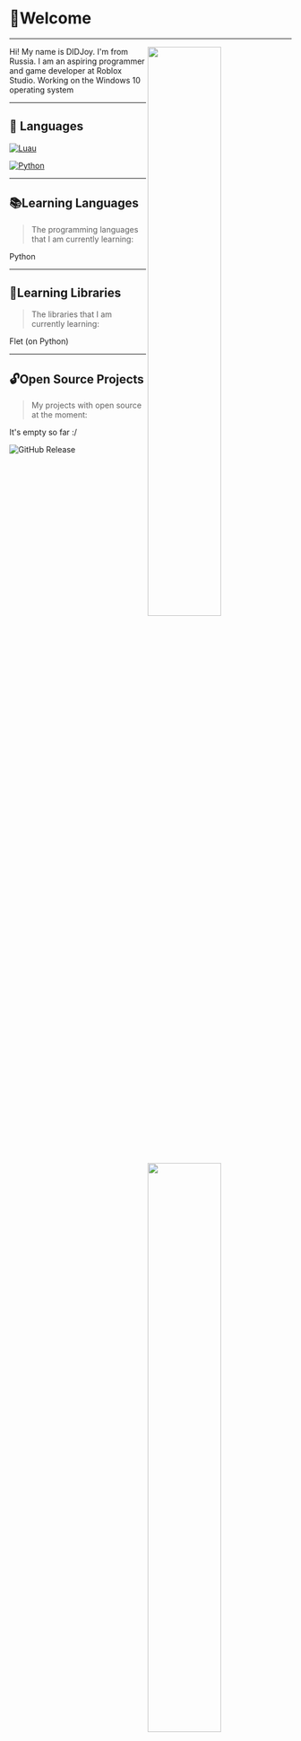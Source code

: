 # 👋Welcome

___
<img  width="51%" align="right" src="https://github-readme-stats.vercel.app/api?username=MrDIDJoy&hide_border=true&count_private=true&layout=compact&hide_title=true&show_icons=true&theme=dracula&icon_color=5194f0&bg_color=0d1117&include_all_commits=true&rank_icon=github&show_icons=true">
<img width="51%" align="right" src="https://github-readme-stats.vercel.app/api/top-langs/?username=MrDIDJoy&hide=html&layout=compact&hide_border=true&hide_title=true&count_private=true&theme=dracula&icon_color=5194f0&bg_color=0d1117"/>


Hi! My name is DIDJoy. I'm from Russia.
I am an aspiring programmer and game developer at Roblox Studio.
Working on the Windows 10 operating system

___
## 🔧 Languages
[![Luau](https://img.shields.io/badge/-Luau-090909?style=for-the-badge&logo=&logoColor=27A0D9)](https://luau-lang.org/)

[![Python](https://img.shields.io/badge/-Python-090909?style=for-the-badge&logo=Python&logoColor=27A0D9)](https://www.python.org/)
___
## 📚Learning Languages
>The programming languages that I am currently learning:

Python
___
## 📖Learning Libraries
>The libraries that I am currently learning:

Flet (on Python)
___
## 🔓Open Source Projects
>My projects with open source at the moment:

It's empty so far :/

![GitHub Release](https://img.shields.io/github/v/release/:user/:repo) 
